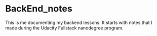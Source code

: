 # BackEnd_notes
This is me documenting my backend lessons. It starts with notes that I made during the Udacity Fullstack nanodegree program.
